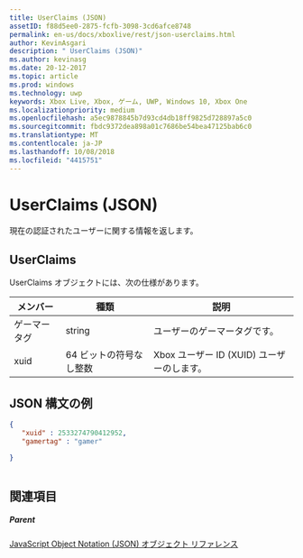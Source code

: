 ```yaml
---
title: UserClaims (JSON)
assetID: f88d5ee0-2875-fcfb-3098-3cd6afce8748
permalink: en-us/docs/xboxlive/rest/json-userclaims.html
author: KevinAsgari
description: " UserClaims (JSON)"
ms.author: kevinasg
ms.date: 20-12-2017
ms.topic: article
ms.prod: windows
ms.technology: uwp
keywords: Xbox Live, Xbox, ゲーム, UWP, Windows 10, Xbox One
ms.localizationpriority: medium
ms.openlocfilehash: a5ec9878845b7d93cd4db18ff9825d728897a5c0
ms.sourcegitcommit: fbdc9372dea898a01c7686be54bea47125bab6c0
ms.translationtype: MT
ms.contentlocale: ja-JP
ms.lasthandoff: 10/08/2018
ms.locfileid: "4415751"
---
```

# <a name="userclaims-json"></a>UserClaims (JSON)
現在の認証されたユーザーに関する情報を返します。 
<a id="ID4EN"></a>

 
## <a name="userclaims"></a>UserClaims
 
UserClaims オブジェクトには、次の仕様があります。
 
| メンバー| 種類| 説明| 
| --- | --- | --- | 
| ゲーマータグ| string| ユーザーのゲーマータグです。| 
| xuid| 64 ビットの符号なし整数| Xbox ユーザー ID (XUID) ユーザーのします。| 
  
<a id="ID4EZB"></a>

 
## <a name="sample-json-syntax"></a>JSON 構文の例
 

```json
{
   "xuid" : 2533274790412952,
   "gamertag" : "gamer"

}
    
```

  
<a id="ID4ECC"></a>

 
## <a name="see-also"></a>関連項目
 
<a id="ID4EEC"></a>

 
##### <a name="parent"></a>Parent 

[JavaScript Object Notation (JSON) オブジェクト リファレンス](atoc-xboxlivews-reference-json.md)

   